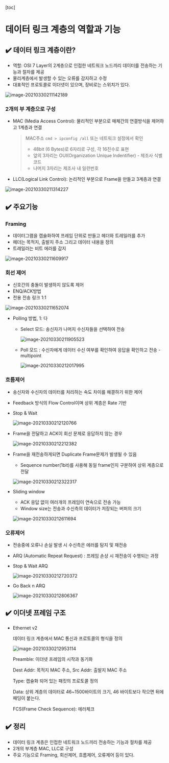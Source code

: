 [toc]

# 데이터 링크 계층의 역할과 기능

## :heavy_check_mark: 데이터 링크 계층이란?

- 역할: OSI 7 Layer의 2계층으로 인접한 네트워크 노드끼리 데이터를 전송하는 기능과 절차를 제공
- 물리계층에서 발생할 수 있는 오류를 감지하고 수정
- 대표적인 프로토콜로 이더넷이 있으며, 장비로는 스위치가 있다.

![image-20210330211142189](assets/image-20210330211142189.png)



### 2개의 부 계층으로 구성

- MAC (Media Access Control): 물리적인 부분으로 매체간의 연결방식을 제어하고 1계층과 연결

  > MAC주소 `cmd > ipconfig /all` 또는 네트워크 설정에서 확인
  >
  > - 48bit (6 Bytes)로 6자리로 구성, 각 16진수로 표현
  > - 앞의 3자리는 OUI(Organization Unique Indentifier) - 제조사 식별 코드
  > - 나머지 3자리는 제조사 내 일련번호

- LLC(Logical Link Control): 논리적인 부분으로 Frame을 만들고 3계층과 연결

![image-20210330211314227](assets/image-20210330211314227.png)






## :heavy_check_mark: 주요기능

### Framing

- 데이터그램을 캡슐화하여 프레임 단위로 만들고 헤더와 트레일러를 추가
- 헤더는 목적지, 출발지 주소 그리고 데이터 내용을 정의
- 트레일러는 비트 에러를 감지

![image-20210330211609917](assets/image-20210330211609917.png)



### 회선 제어

- 신호간의 충돌이 발생하지 않도록 제어
- ENQ/ACK방법
- 전용 전송 링크 1:1

![image-20210330211652074](assets/image-20210330211652074.png)

- Polling 방법, 1: 다

  - Select 모드: 송신자가 나머지 수신자들을 선택하여 전송

    ![image-20210330211905523](assets/image-20210330211905523.png)

  - Poll 모드 : 수신자에게 데이터 수신 여부를 확인하여 응답을 확인하고 전송 - multipoint

    ![image-20210330212017995](assets/image-20210330212017995.png)



### 흐름제어

- 송신자와 수신자의 데이터를 처리하는 속도 차이를 해결하기 위한 제어

- Feedback 방식의 Flow Control이며 상위 계층은 Rate 기반

- Stop & Wait

  ![image-20210330212120766](assets/image-20210330212120766.png)

- Frame을 전달하고 ACK이 회선 문제로 응답하지 않는 경우

  ![image-20210330212212382](assets/image-20210330212212382.png)

- Frame을 재전송하게되면 Duplicate Frame문제가 발생될 수 있음

  - Sequence number(1bit)를 사용해 동일 frame인지 구분하여 상위 계층으로 전달

  ![image-20210330212322317](assets/image-20210330212322317.png)

- Sliding window

  - ACK 응답 없이 여러개의 프레임이 연속으로 전송 가능
  - Window size는 전송과 수신측의 데이터가 저장되는 버퍼의 크기

  ![image-20210330212611694](assets/image-20210330212611694.png)



### 오류제어

- 전송중에 오류나 손실 발생 시 수신측은 에러를 탐지 및 재전송

- ARQ (Automatic Repeat Request) : 프레임 손상 시 재전송이 수행되는 과정

- Stop & Wait ARQ

  ![image-20210330212720372](assets/image-20210330212720372.png)

- Go Back n ARQ

  ![image-20210330212806367](assets/image-20210330212806367.png)






## :heavy_check_mark: 이더넷 프레임 구조

- Ethernet v2

  데이터 링크 계층에서 MAC 통신과 프로토콜의 형식을 정의

  ![image-20210330212953114](assets/image-20210330212953114.png)

  Preamble: 이더넷 프레임의 시작과 동기화

  Dest Addr: 목적지 MAC 주소, Src Addr: 출발지 MAC 주소

  Type: 캡슐화 되어 있는 패킷의 프로토콜 정의

  Data: 상위 계층의 데이터로 46~1500바이트의 크기, 46 바이트보다 작으면 뒤에 패딩이 붙는다.

  FCS(Frame Check Sequence): 에러체크





## :heavy_check_mark: 정리

- 데이터 링크 계층은 인접한 네트워크 노드끼리 전송하는 기능과 절차를 제공
- 2개의 부계층 MAC, LLC로 구성
- 주요 기능으로 Framing, 회선제어, 흐름제어, 오류제어 등이 있다.


